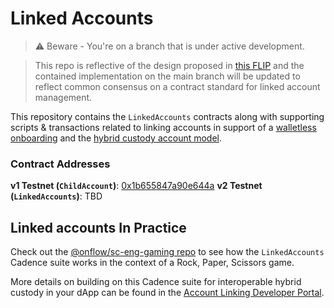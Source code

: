 # Linked Accounts

> :warning: Beware - You're on a branch that is under active development.

> This repo is reflective of the design proposed in [this FLIP](https://github.com/onflow/flips/pull/72) and the contained implementation on the main branch will be updated to reflect common consensus on a contract standard for linked account management.

This repository contains the `LinkedAccounts` contracts along with supporting scripts & transactions related to linking accounts in support of a [walletless onboarding](https://flow.com/post/flow-blockchain-mainstream-adoption-easy-onboarding-wallets) and the [hybrid custody account model](https://forum.onflow.org/t/hybrid-custody/4016/15).

### Contract Addresses
**v1 Testnet (`ChildAccount`)**: [0x1b655847a90e644a](https://f.dnz.dev/0x1b655847a90e644a/ChildAccount)
**v2 Testnet (`LinkedAccounts`)**: TBD

## Linked accounts In Practice
Check out the [@onflow/sc-eng-gaming repo](https://github.com/onflow/sc-eng-gaming/blob/sisyphusSmiling/child-account-auth-acct-cap/contracts/RockPaperScissorsGame.cdc) to see how the `LinkedAccounts` Cadence suite works in the context of a Rock, Paper, Scissors game.

More details on building on this Cadence suite for interoperable hybrid custody in your dApp can be found in the [Account Linking Developer Portal](https://developers.flow.com/account-linking).
